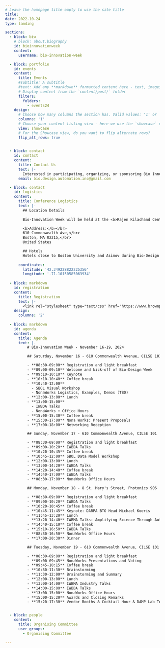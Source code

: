 ```yaml
---
# Leave the homepage title empty to use the site title
title:
date: 2022-10-24
type: landing

sections:
  - block: biw
    # block: about.biography
    id: bioinnovationweek
    content:
      username: bio-innovation-week

  - block: portfolio
    id: events
    content:
      title: Events
      #subtitle: A subtitle
      #text: Add any **markdown** formatted content here - text, images, videos, galleries - and even HTML code!
      # Display content from the `content/post/` folder
      filters:
        folders:
          - events24
    design:
      # Choose how many columns the section has. Valid values: '1' or '2'.
      columns: '1'
      # Choose your content listing view - here we use the `showcase` view
      view: showcase
      # For the Showcase view, do you want to flip alternate rows?
      flip_alt_rows: true
      

  - block: contact
    id: contact
    content:
      title: Contact Us
      text: |-
        Interested in participating, organizing, or sponsoring Bio Innovation Week? Reach out to us for more information on how you can get involved in IWBDA, IWBMA, the Nona Works Hackathon, or SBOL Workshops. We look forward to hearing from you!
      email: bio.design.automation.inc@gmail.com

  - block: contact
    id: logistics
    content:
      title: Conference Logistics
      text: |-
        ## Location Details
        
        Bio-Innovation Week will be held at the <b>Rajen Kilachand Center for Integrated Life Sciences and Engineering</b> in <b>Boston University</b>. </br>

        <b>Address:</b></br>
        610 Commonwealth Ave,</br>
        Boston, MA 02215,</br>
        United States

        ## Hotels
        Hotels close to Boston University and Asimov during Bio-Design Week may be more expensive than usual due to a Red Sox-Yankees series happening during the same week. We recommend looking at hotels along the MBTA’s Green Line (B) or within a reasonable walking distance to Boston University. There are options over in the Longwood Medical area (~25 minute walk or ~15 min by public transportation). Hotels in Cambridge may also be less expensive, but would require a longer commute.
        
      coordinates:
        latitude: '42.349228822225356'
        longitude: '-71.10150585063934'
  
  - block: markdown
    id: registration
    content:
      title: Registration
      text: |- 
        <link rel="stylesheet" type="text/css" href="https://www.brownpapertickets.com/widget_v671.css" /> <DIV ID="bpt_eventbody"><CENTER><BR><BR>Brown Paper Tickets Ticket Widget Loading...<BR><BR><A HREF="https://www.brownpapertickets.com/event/6463652">Click Here</A> to visit the Brown Paper Tickets event page.</CENTER><BR><BR></DIV> <script src="https://www.brownpapertickets.com/eventwidget.js?event=6463652&nodescription=1" type="text/javascript" language="javascript"></script> <script src="https://www.brownpapertickets.com/widget_v671.js?event=6463652" type="text/javascript" language="javascript"></script>
    design:
      columns: '2'
  
  - block: markdown
    id: agenda
    content:
      title: Agenda
      text: |- 
          # Bio-Innovation Week - November 16-19, 2024

          ## Saturday, November 16 - 610 Commonwealth Avenue, CILSE 101

          - **08:30-09:00** Registration and light breakfast
          - **09:00-09:10** Welcome and kick-off of Bio-Design Week
          - **09:10-10:10** Keynote
          - **10:10-10:40** Coffee break
          - **10:40-12:00** 
            - SBOL Visual Workshop
            - NonaWorks Logistics, Examples, Demos (TBD)
          - **12:00-13:00** Lunch
          - **13:00-15:00** 
            - IWBDA Talks
            - NonaWorks + Office Hours
          - **15:00-15:30** Coffee break
          - **15:30-17:00** Nona Works: Present Proposals
          - **17:00-18:00** Networking Reception

          ## Sunday, November 17 - 610 Commonwealth Avenue, CILSE 101

          - **08:30-09:00** Registration and light breakfast
          - **09:00-10:20** IWBDA Talks
          - **10:20-10:45** Coffee break
          - **10:45-12:00** SBOL Data Model Workshop
          - **12:00-13:00** Lunch
          - **13:00-14:20** IWBDA Talks
          - **14:20-14:40** Coffee break
          - **14:40-17:00** IWBDA Talks
          - **08:30-17:00** NonaWorks Office Hours

          ## Monday, November 18 - 8 St. Mary's Street, Photonics 906

          - **08:30-09:00** Registration and light breakfast
          - **09:00-10:20** IWBDA Talks
          - **10:20-10:45** Coffee break
          - **10:45-11:45** Keynote: DARPA BTO Head Michael Koeris
          - **11:45-13:20** Lunch
          - **13:20-14:40** IWBMA Talks: Amplifying Science Through Automation
          - **14:40-15:10** Coffee break
          - **15:10-16:50** IWBDA Talks
          - **08:30-16:50** NonaWorks Office Hours
          - **17:00-20:30** Dinner

          ## Tuesday, November 19 - 610 Commonwealth Avenue, CILSE 101

          - **08:30-09:00** Registration and light breakfast
          - **09:00-09:45** NonaWorks Presentations and Voting
          - **09:45-10:15** Coffee break
          - **10:30-11:30** Brainstorming
          - **11:30-12:00** Brainstorming and Summary
          - **12:00-13:00** Lunch
          - **13:00-14:00** IWBMA Industry Talks
          - **14:00-15:00** IWBDA Talks
          - **13:00-15:00** NonaWorks Office Hours
          - **15:00-15:20** Awards and Closing Remarks
          - **15:20-17:30** Vendor Booths & Cocktail Hour & DAMP Lab Tours in 106B and 106D


  - block: people
    content:
      title: Organising Committee
      user_groups:
        - Organising Committee

---
```

